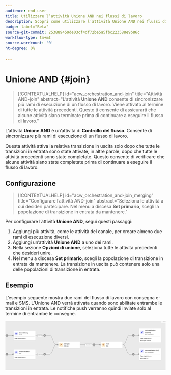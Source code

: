 ```yaml
---
audience: end-user
title: Utilizzare l’attività Unione AND nei flussi di lavoro
description: Scopri come utilizzare l’attività Unione AND nei flussi di lavoro
badge: label="Beta"
source-git-commit: 253889459de03cf4df72be5a5fbc223588e9b86c
workflow-type: tm+mt
source-wordcount: '0'
ht-degree: 0%

---
```



# Unione AND {#join}


>[!CONTEXTUALHELP]
>id="acw_orchestration_and-join"
>title="Attività AND-join"
>abstract="L’attività **Unione AND** consente di sincronizzare più rami di esecuzione di un flusso di lavoro. Viene attivato al termine di tutte le attività precedenti. Questo ti consente di assicurarti che alcune attività siano terminate prima di continuare a eseguire il flusso di lavoro."

L’attività **Unione AND** è un’attività di **Controllo del flusso**. Consente di sincronizzare più rami di esecuzione di un flusso di lavoro.

Questa attività attiva la relativa transizione in uscita solo dopo che tutte le transizioni in entrata sono state attivate, in altre parole, dopo che tutte le attività precedenti sono state completate. Questo consente di verificare che alcune attività siano state completate prima di continuare a eseguire il flusso di lavoro.

## Configurazione

>[!CONTEXTUALHELP]
>id="acw_orchestration_and-join_merging"
>title="Configurare l’attività AND-join"
>abstract="Seleziona le attività a cui desideri partecipare. Nel menu a discesa **Set primario**, scegli la popolazione di transizione in entrata da mantenere."

Per configurare l’attività **Unione AND**, segui questi passaggi:

1. Aggiungi più attività, come le attività del canale, per creare almeno due rami di esecuzione diversi.
1. Aggiungi un’attività **Unione AND** a uno dei rami.
1. Nella sezione **Opzioni di unione**, seleziona tutte le attività precedenti che desideri unire.
1. Nel menu a discesa **Set primario**, scegli la popolazione di transizione in entrata da mantenere. La transizione in uscita può contenere solo una delle popolazioni di transizione in entrata.

## Esempio

L’esempio seguente mostra due rami del flusso di lavoro con consegna e-mail e SMS. L’Unione AND verrà attivata quando sono abilitate entrambe le transizioni in entrata. Le notifiche push verranno quindi inviate solo al termine di entrambe le consegne.

![](../assets/workflow-andjoin-example.png)